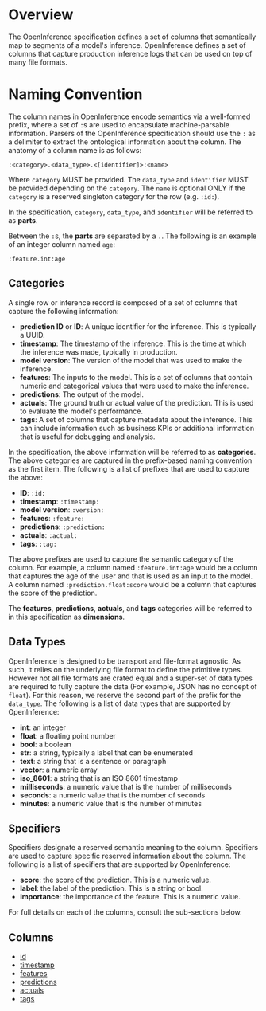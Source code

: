 # Overview

The OpenInference specification defines a set of columns that semantically map to segments of a model's inference. OpenInference defines a set of columns that capture production inference logs that can be used on top of many file formats.

# Naming Convention

The column names in OpenInference encode semantics via a well-formed prefix, where a set of `:`s are used to encapsulate machine-parsable information. Parsers of the OpenInference specification should use the `:` as a delimiter to extract the ontological information about the column. The anatomy of a column name is as follows:

```
:<category>.<data_type>.<[identifier]>:<name>
```

Where `category` MUST be provided. The `data_type` and `identifier` MUST be provided depending on the `category`. The `name` is optional ONLY if the `category` is a reserved singleton category for the row (e.g. `:id:`).

In the specification, `category`, `data_type`, and `identifier` will be referred to as **parts**.

Between the `:`s, the **parts** are separated by a `.`. The following is an example of an integer column named `age`:

```
:feature.int:age
```

## Categories

A single row or inference record is composed of a set of columns that capture the following information:

-   **prediction ID** or **ID**: A unique identifier for the inference. This is typically a UUID.
-   **timestamp**: The timestamp of the inference. This is the time at which the inference was made, typically in production.
-   **model version**: The version of the model that was used to make the inference.
-   **features**: The inputs to the model. This is a set of columns that contain numeric and categorical values that were used to make the inference.
-   **predictions**: The output of the model.
-   **actuals**: The ground truth or actual value of the prediction. This is used to evaluate the model's performance.
-   **tags**: A set of columns that capture metadata about the inference. This can include information such as business KPIs or additional information that is useful for debugging and analysis.

In the specification, the above information will be referred to as **categories**. The above categories are captured in the prefix-based naming convention as the first item. The following is a list of prefixes that are used to capture the above:

-   **ID**: `:id:`
-   **timestamp**: `:timestamp:`
-   **model version**: `:version:`
-   **features**: `:feature:`
-   **predictions**: `:prediction:`
-   **actuals**: `:actual:`
-   **tags**: `:tag:`

The above prefixes are used to capture the semantic category of the column. For example, a column named `:feature.int:age` would be a column that captures the age of the user and that is used as an input to the model. A column named `:prediction.float:score` would be a column that captures the score of the prediction.

The **features**, **predictions**, **actuals**, and **tags** categories will be referred to in this specification as **dimensions**.

## Data Types

OpenInference is designed to be transport and file-format agnostic. As such, it relies on the underlying file format to define the primitive types. However not all file formats are crated equal and a super-set of data types are required to fully capture the data (For example, JSON has no concept of `float`). For this reason, we reserve the second part of the prefix for the `data_type`. The following is a list of data types that are supported by OpenInference:

-   **int**: an integer
-   **float**: a floating point number
-   **bool**: a boolean
-   **str**: a string, typically a label that can be enumerated
-   **text**: a string that is a sentence or paragraph
-   **vector**: a numeric array
-   **iso_8601**: a string that is an ISO 8601 timestamp
-   **milliseconds**: a numeric value that is the number of milliseconds
-   **seconds**: a numeric value that is the number of seconds
-   **minutes**: a numeric value that is the number of minutes

## Specifiers

Specifiers designate a reserved semantic meaning to the column. Specifiers are used to capture specific reserved information about the column. The following is a list of specifiers that are supported by OpenInference:

-   **score**: the score of the prediction. This is a numeric value.
-   **label**: the label of the prediction. This is a string or bool.
-   **importance**: the importance of the feature. This is a numeric value.

For full details on each of the columns, consult the sub-sections below.

## Columns

-   [id](./id.md)
-   [timestamp](./timestamp.md)
-   [features](./feature.md)
-   [predictions](./prediction.md)
-   [actuals](./actual.md)
-   [tags](./tag.md)
